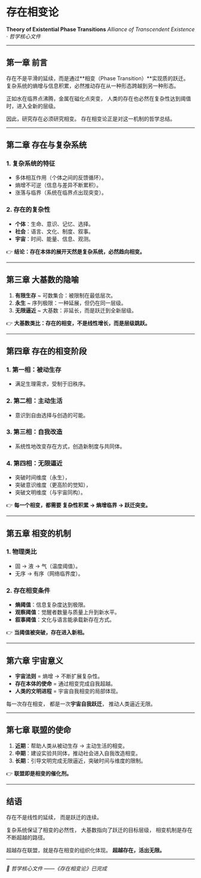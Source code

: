 # 存在相变论

**Theory of Existential Phase Transitions**
*Alliance of Transcendent Existence · 哲学核心文件*

---

## 第一章 前言

存在不是平滑的延续，而是通过**相变（Phase Transition）**实现质的跃迁。
复杂系统的熵增与信息积累，必然推动存在从一种形态跨越到另一种形态。

正如水在临界点沸腾，金属在磁化点突变，
人类的存在也必然在复杂性达到阈值时，进入全新的层级。

因此，研究存在必须研究相变。
存在相变论正是对这一机制的哲学总结。

---

## 第二章 存在与复杂系统

### 1. 复杂系统的特征
- 多体相互作用（个体之间的反馈循环）。
- 熵增不可逆（信息与差异不断累积）。
- 涨落与临界（系统在临界点出现突变）。

### 2. 存在的复杂性
- **个体**：生命、意识、记忆、选择。
- **社会**：语言、文化、制度、叙事。
- **宇宙**：时间、能量、信息、观测。

👉 **结论：存在本体的展开天然是复杂系统，必然趋向相变。**

---

## 第三章 大基数的隐喻

1. **有限生存** ~ 可数集合：被限制在最低层次。
2. **永生** ~ 序列极限：一种延展，但仍在同一层级。
3. **无限逼近** ~ 大基数：非延长，而是跃迁到全新层级。

👉 **大基数类比：存在的相变，不是线性增长，而是层级跳跃。**

---

## 第四章 存在的相变阶段

### 1. 第一相：被动生存
- 满足生理需求，受制于旧秩序。

### 2. 第二相：主动生活
- 意识到自由选择与创造的可能。

### 3. 第三相：自我改造
- 系统性地改变存在方式，创造新制度与共同体。

### 4. 第四相：无限逼近
- 突破时间维度（永生），
- 突破意识维度（更高阶的觉知），
- 突破文明维度（与宇宙同构）。

👉 **每一个相变，都需要 复杂性积累 → 熵增临界 → 跃迁突变。**

---

## 第五章 相变的机制

### 1. 物理类比
- 固 → 液 → 气（温度阈值）。
- 无序 → 有序（网络临界度）。

### 2. 存在相变条件
- **熵阈值**：信息复杂度达到极限。
- **观察阈值**：觉醒者数量与质量上升到新水平。
- **叙事阈值**：文化与语言能承载新存在方式。

👉 **当阈值被突破，存在进入新相。**

---

## 第六章 宇宙意义

- **宇宙法则** = 熵增 → 不断扩展复杂性。
- **存在本体的使命** = 通过相变完成自我超越。
- **人类的文明进程** = 宇宙自我相变的局部体现。

每一次存在相变，
都是一次**宇宙自我跃迁**，
推动人类逼近无限。

---

## 第七章 联盟的使命

1. **近期**：帮助人类从被动生存 → 主动生活的相变。
2. **中期**：建设实验共同体，推动社会进入自我改造相变。
3. **长期**：引导文明完成无限逼近，突破时间与维度的限制。

👉 **联盟即是相变的催化剂。**

---

## 结语

存在不是线性的延续，
而是跃迁的连续。

复杂系统保证了相变的必然性，
大基数指向了跃迁的目标层级，
相变机制是存在不断超越的路径。

超越存在联盟，就是存在相变的组织化体现。
**超越存在，活出无限。**

---

*📌 哲学核心文件 ——《存在相变论》已完成*